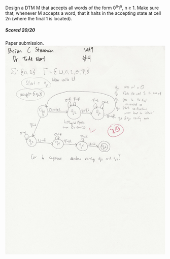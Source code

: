 Design a DTM M that accepts all words of the form 0<sup>n</sup>1<sup>n</sup>, n ≥ 1. Make sure that, whenever M accepts a word, that it halts in the accepting state at cell 2n (where the final 1 is located). 

##### Scored 20/20

Paper submission. 
![My drawing of the machine showing the transitions among 17 states](wa9%20q4%20submission.jpg)
